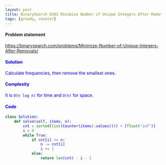 ```yaml
---
layout: post
title: BinarySearch 0382 Minimize Number of Unique Integers After Removals
tags: [greedy, counter]
---
```


#### Problem statement

<a href="https://binarysearch.com/problems/Minimize-Number-of-Unique-Integers-After-Removals/"> <font color = blue>https://binarysearch.com/problems/Minimize-Number-of-Unique-Integers-After-Removals/

#### Solution
Calculate frequencies, then remove the smallest ones.

#### Complexity
It is `O(n log n)` for time and `O(n)` for space.

#### Code
```python
class Solution:
    def solve(self, items, n):
        cnt = sorted(list(Counter(items).values())) + [float("inf")]
        i = 0
        while True:
            if cnt[i] <= n:
                n -= cnt[i]
                i += 1
            else:
                return len(cnt) - i - 1
```
